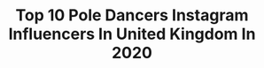 ---
title: Top 10 Pole Dancers Instagram Influencers In United Kingdom In 2020
description: >-
  Find top pole dancers Instagram influencers in United Kingdom in 2020. Most popular hashtags: #poledance #poledancer #photography #yogainspiration.
platform: Instagram
profiles:
  - username: "psyc_grungequeen"
    fullname: >-
      Valkyrie Garcìa sgh
    location: "United Kingdom"
    followers: 24004
    engagement: 298
    commentsToLikes: 0.077492
    id: ck15t11hjft860i19dvfg04bm
    verified: false
    hashtags: "#newyear, #brokenheart, #nosering, #portraitphotography"
  - username: "housesofnoodles"
    fullname: >-
      Katherine Couch✨
    location: "United Kingdom"
    followers: 8542
    engagement: 819
    commentsToLikes: 0.039840
    id: ck5q1bdowa6k00i11h0b4fbay
    verified: false
    hashtags: "#portraitartist, #altgirl, #gothdecor, #artistsofinstagram"
  - username: "cdaniel.photography"
    fullname: >-
      Daniel | Dance photography
    location: "United Kingdom"
    followers: 30499
    engagement: 719
    commentsToLikes: 0.009106
    id: ck15rahbg6yss0i19g50925tv
    verified: false
    hashtags: "#aficotroceni, #bendyback, #getbendy, #strongandbendy"
  - username: "martina_trombetta93"
    fullname: >-
      Martina 🧘🏽‍♀️
    location: "United Kingdom"
    followers: 8198
    engagement: 530
    commentsToLikes: 0.063921
    id: ck6tr2jsqwk460j71t72vb4zb
    verified: false
    hashtags: "#wheelposevariation, #musicislife, #bendygirls, #mydubai"
  - username: "lydiacircusarts"
    fullname: >-
      Lydia Norman
    location: "United Kingdom"
    followers: 5685
    engagement: 582
    commentsToLikes: 0.023850
    id: ck5zyq0m7abbw0i148qi48iis
    verified: false
    hashtags: "#silks, #instayoga, #rhythmicgymnastics, #twins"
  - username: "alhsnaps"
    fullname: >-
      A L H
    location: "United Kingdom"
    followers: 10145
    engagement: 837
    commentsToLikes: 0.003647
    id: ck8svzumodbdp0j78w4n3n9wa
    verified: false
    hashtags: "#streetxstory, #photodocumentary, #poledancersofinstagram, #beautiful"
  - username: "marioncrampe"
    fullname: >-
      Marion Crampe
    location: "United Kingdom"
    followers: 233305
    engagement: 214
    commentsToLikes: 0.020976
    id: ck15sqmbvec020i193gzoyoyr
    verified: true
    hashtags: "#flamenco, #contact, #stayrad, #amputeewoman"
  - username: "goth_spectrum"
    fullname: >-
      Sophie Peach
    location: "United Kingdom"
    followers: 41469
    engagement: 455
    commentsToLikes: 0.015289
    id: ck138jr0ngkdl0i19ykesqqzh
    verified: false
    hashtags: "#clownmakeup, #poppys, #beautybloggers, #sirenmakeup"
  - username: "deadlovejunkies"
    fullname: >-
      Will
    location: "United Kingdom"
    followers: 92844
    engagement: 378
    commentsToLikes: 0.011632
    id: ck5cgh90qou8g0i11ghqsk28n
    verified: false
    hashtags: "#bikinilife, #poledancersofinstagram, #polewear, #polepassion"
  - username: "pinkabsinthe"
    fullname: >-
      Ksenia Mikhaylova
    location: "United Kingdom"
    followers: 25416
    engagement: 525
    commentsToLikes: 0.007930
    id: ck5q89208515f0i11can968iv
    verified: false
    hashtags: "#professionalpiercer, #cutepet, #handmadejewelry, #dancer"
---